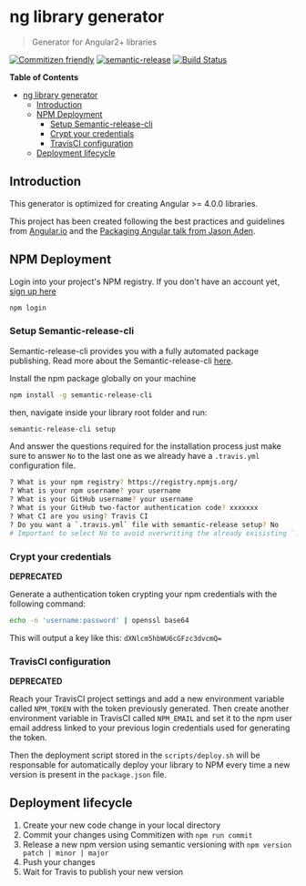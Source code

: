 # ng library generator
> Generator for Angular2+ libraries

[![Commitizen friendly](https://img.shields.io/badge/commitizen-friendly-brightgreen.svg)](http://commitizen.github.io/cz-cli/)
[![semantic-release](https://img.shields.io/badge/%20%20%F0%9F%93%A6%F0%9F%9A%80-semantic--release-e10079.svg)](https://github.com/semantic-release/semantic-release)
[![Build Status](https://travis-ci.org/andreasonny83/generator-ng-library.svg?branch=master)](https://travis-ci.org/andreasonny83/generator-ng-library)

**Table of Contents**

- [ng library generator](#ng-library-generator)
  - [Introduction](#introduction)
  - [NPM Deployment](#npm-deployment)
    - [Setup Semantic-release-cli](#setup-semantic-release-cli)
    - [Crypt your credentials](#crypt-your-credentials)
    - [TravisCI configuration](#travisci-configuration)
  - [Deployment lifecycle](#deployment-lifecycle)

## Introduction

This generator is optimized for creating Angular >= 4.0.0 libraries.

This project has been created following the best practices and guidelines from [Angular.io](https://angular.io/docs) and the [Packaging Angular talk from Jason Aden](https://www.youtube.com/watch?v=unICbsPGFIA).

## NPM Deployment

Login into your project's NPM registry.
If you don't have an account yet, [sign up here](https://www.npmjs.com/signup)

```sh
npm login
```

### Setup Semantic-release-cli

Semantic-release-cli provides you with a fully automated package publishing.
Read more about the Semantic-release-cli [here](https://github.com/semantic-release/semantic-release#readme).

Install the npm package globally on your machine

```sh
npm install -g semantic-release-cli
```

then, navigate inside your library root folder and run:

```sh
semantic-release-cli setup
```

And answer the questions required for the installation process
just make sure to answer `No` to the last one as we
already have a `.travis.yml` configuration file.

```sh
? What is your npm registry? https://registry.npmjs.org/
? What is your npm username? your username
? What is your GitHub username? your username
? What is your GitHub two-factor authentication code? xxxxxxx
? What CI are you using? Travis CI
? Do you want a `.travis.yml` file with semantic-release setup? No
# Important to select No to avoid overwriting the already exisisting `.travis.yml` file.
```

### Crypt your credentials
**DEPRECATED**

Generate a authentication token crypting your npm credentials with the following command:

```sh
echo -n 'username:password' | openssl base64
```

This will output a key like this: `dXNlcm5hbWU6cGFzc3dvcmQ=`

### TravisCI configuration
**DEPRECATED**

Reach your TravisCI project settings and add a new environment variable called `NPM_TOKEN` with the token previously generated.
Then create another environment variable in TravisCI called `NPM_EMAIL` and set it to the npm user email address linked to your
previous login credentials used for generating the token.

Then the deployment script stored in the `scripts/deploy.sh` will be responsable for automatically deploy your library
to NPM every time a new version is present in the `package.json` file.

## Deployment lifecycle

1. Create your new code change in your local directory
1. Commit your changes using Commitizen with `npm run commit`
1. Release a new npm version using semantic versioning with `npm version patch | minor | major`
1. Push your changes
1. Wait for Travis to publish your new version
